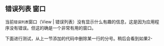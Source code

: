 ## 错误列表 窗口

当前` 错误列表 `窗口（View | 错误列表）没有显示什么有趣的信息，这是因为应用程序没有错误。但这的确是一个非常有用的窗口。

下面进行测试，从上一节添加的代码中删除某一行的分号。稍后会看到如果2-